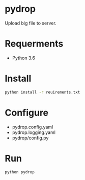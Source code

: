 # pydrop

Upload big file to server.

# Requerments

- Python 3.6

# Install

```sh
python install -r reuirements.txt
```

# Configure

- pydrop.config.yaml
- pydrop.logging.yaml
- pydrop/config.py

# Run

```sh
python pydrop
```

